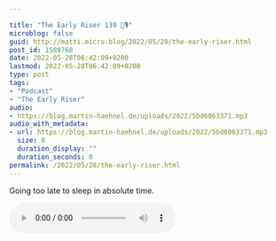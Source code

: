 ```yaml
---

title: "The Early Riser 139 🌅🎙"
microblog: false
guid: http://matti.micro.blog/2022/05/28/the-early-riser.html
post_id: 1580768
date: 2022-05-28T06:42:09+0200
lastmod: 2022-05-28T06:42:09+0200
type: post
tags:
- "Podcast"
- "The Early Riser"
audio:
- https://blog.martin-haehnel.de/uploads/2022/5bd6063371.mp3
audio_with_metadata:
- url: https://blog.martin-haehnel.de/uploads/2022/5bd6063371.mp3
  size: 0
  duration_display: ""
  duration_seconds: 0
permalink: /2022/05/28/the-early-riser.html
---
```

<p>Going too late to sleep in absolute time. </p>

<audio controls="controls" src="https://blog.martin-haehnel.de/uploads/2022/5bd6063371.mp3" preload="metadata" />
